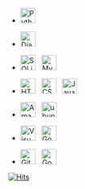 - <a href="https://www.python.org/" title="Python"><img src="https://github.com/get-icon/geticon/raw/master/icons/python.svg" alt="Python" width="30px" height="30px"></a>&nbsp;&nbsp;

- <a href="https://www.djangoproject.com/" title="Django"><img src="https://github.com/get-icon/geticon/raw/master/icons/django.svg" alt="Django" width="30px" height="30px"></a>&nbsp;&nbsp;

- <a href="https://www.sqlite.org/index.html" title="SQLite"><img src="https://user-images.githubusercontent.com/96364048/191542708-cc130c01-43ec-431b-9947-2f257fa242e1.png" alt="SQLite" height="30px"></a>&nbsp;&nbsp;
<a href="https://www.mysql.com/" title="MySQL"><img src="https://www.mysql.com/common/logos/logo-mysql-170x115.png" alt="MySQL" height="30px"></a>&nbsp;&nbsp;

- <a href="https://www.w3.org/TR/html5/" title="HTML5"><img src="https://github.com/get-icon/geticon/raw/master/icons/html-5.svg" alt="HTML5" width="30px" height="30px"></a>&nbsp;&nbsp;
<a href="https://www.w3.org/TR/CSS/" title="CSS3"><img src="https://github.com/get-icon/geticon/raw/master/icons/css-3.svg" alt="CSS3" width="30px" height="30px"></a>&nbsp;&nbsp;
<a href="https://developer.mozilla.org/en-US/docs/Web/JavaScript" title="JavaScript"><img src="https://github.com/get-icon/geticon/raw/master/icons/javascript.svg" alt="JavaScript" width="30px" height="30px"></a>&nbsp;&nbsp;

- <a href="https://aws.amazon.com/ko/" title="Amazon Web Service"><img src="https://user-images.githubusercontent.com/96364048/191536751-53c5c41c-5ce2-4fcc-ae88-2f88da3eea6e.png" alt="Amazon Web Service" height="30px"></a>&nbsp;&nbsp;
<a href="https://ubuntu.com/" title="Ubuntu"><img src="https://assets.ubuntu.com/v1/8dd99b80-ubuntu-logo14.png" alt="ubuntu" height="30px"></a>&nbsp;&nbsp;


- <a href="https://code.visualstudio.com/" title="Visual Studio Code"><img src="https://github.com/get-icon/geticon/raw/master/icons/visual-studio-code.svg" alt="Visual Studio Code" width="30px" height="30px"></a>&nbsp;&nbsp;
<a href="https://colab.research.google.com" title="Google Colaboratory"><img src="https://user-images.githubusercontent.com/96364048/191513434-0961c768-1615-4707-a763-7dda4b4ffa7a.png" alt="Google Colaboratory" height="30px"></a>&nbsp;&nbsp;

- <a href="https://github.com" title="Github"><img src="https://user-images.githubusercontent.com/96364048/191507555-71f0f2b7-e275-4ab6-85ed-fb03247bdbda.png" alt="Github" width="30px" height="30px"></a>&nbsp;&nbsp;
<a href="https://www.google.com/drive/" title="Google Drive"><img src="https://user-images.githubusercontent.com/96364048/191513979-da4616a5-bd00-4050-8691-fa2a6dfd7372.png" alt="Google Drive" height="30px"></a>&nbsp;&nbsp;


[![Hits](https://hits.seeyoufarm.com/api/count/incr/badge.svg?url=https%3A%2F%2Fgithub.com%2Fsungjun4403&count_bg=%23A2A2A2&title_bg=%23707070&icon=&icon_color=%23E7E7E7&title=Visitors&edge_flat=false)](https://hits.seeyoufarm.com)
